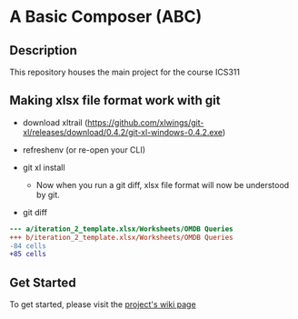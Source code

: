 # A Basic Composer (ABC) 
## Description
This repository houses the main project for the course ICS311
## Making xlsx file format work with git
- download xltrail (https://github.com/xlwings/git-xl/releases/download/0.4.2/git-xl-windows-0.4.2.exe)
- refreshenv (or re-open your CLI)
- git xl install
  - Now when you run a git diff, xlsx file format will now be understood by git.

- git diff
```diff --xl a/iteration_2_template.xlsx b/iteration_2_template.xlsx
--- a/iteration_2_template.xlsx/Worksheets/OMDB Queries
+++ b/iteration_2_template.xlsx/Worksheets/OMDB Queries
-84 cells
+85 cells
```
## Get Started
To get started, please visit the [project's wiki page](https://github.com/Metro-state/ICS311-group-project/wiki)
